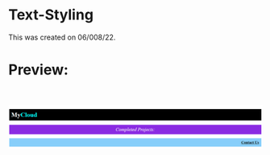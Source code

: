 # Text-Styling
This was created on 06/008/22.
<br><h1>Preview:</h1>
<br><br>
<img src="https://github.com/Taylor-Klar/Text-Styling/blob/main/Text%20Styling.png">
